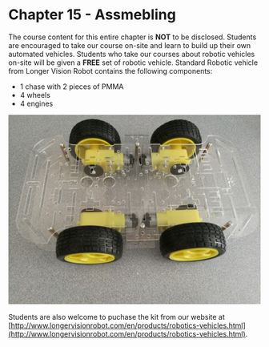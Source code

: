 # Chapter 15 - Assmebling

The course content for this entire chapter is **NOT** to be disclosed. Students are encouraged to take our course on-site and learn to build up their own automated vehicles. Students who take our courses about robotic vehicles on-site will be given a **FREE** set of robotic vehicle. Standard Robotic vehicle from Longer Vision Robot contains the following components:
* 1 chase with 2 pieces of PMMA
* 4 wheels
* 4 engines

![Image](./roboticvehicle.jpg)

Students are also welcome to puchase the kit from our website at [http://www.longervisionrobot.com/en/products/robotics-vehicles.html](http://www.longervisionrobot.com/en/products/robotics-vehicles.html).
